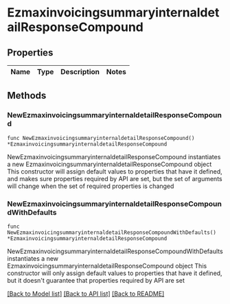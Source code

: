 # EzmaxinvoicingsummaryinternaldetailResponseCompound

## Properties

Name | Type | Description | Notes
------------ | ------------- | ------------- | -------------

## Methods

### NewEzmaxinvoicingsummaryinternaldetailResponseCompound

`func NewEzmaxinvoicingsummaryinternaldetailResponseCompound() *EzmaxinvoicingsummaryinternaldetailResponseCompound`

NewEzmaxinvoicingsummaryinternaldetailResponseCompound instantiates a new EzmaxinvoicingsummaryinternaldetailResponseCompound object
This constructor will assign default values to properties that have it defined,
and makes sure properties required by API are set, but the set of arguments
will change when the set of required properties is changed

### NewEzmaxinvoicingsummaryinternaldetailResponseCompoundWithDefaults

`func NewEzmaxinvoicingsummaryinternaldetailResponseCompoundWithDefaults() *EzmaxinvoicingsummaryinternaldetailResponseCompound`

NewEzmaxinvoicingsummaryinternaldetailResponseCompoundWithDefaults instantiates a new EzmaxinvoicingsummaryinternaldetailResponseCompound object
This constructor will only assign default values to properties that have it defined,
but it doesn't guarantee that properties required by API are set


[[Back to Model list]](../README.md#documentation-for-models) [[Back to API list]](../README.md#documentation-for-api-endpoints) [[Back to README]](../README.md)


